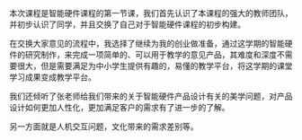 本次课程是智能硬件课程的第一节课，我们首先认识了本课程的强大的教师团队，并初步认识了同学，并且交换了自己对于智能硬件课程的初步构建。

在交换大家意见的流程中，我选择了继续为我的创业做准备，通过这学期的智能硬件的研究制作，来完成一项简单的、可以用于教学的意见产品，其难度和深度不需要很大，但是需要满足为中小学生提供有趣的，易懂的教学平台，将这学期的课堂学习成果变成教学平台。

我们还倾听了张老师给我们带来的关于智能硬件产品设计有关的美学问题，对产品设计如何更加人性化，更加满足客户的需求有了进一步的了解。

另一方面就是人机交互问题，文化带来的需求差别等。